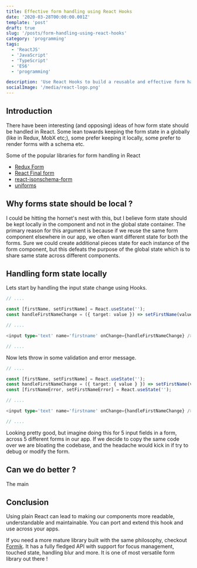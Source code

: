 ```yaml
---
title: Effective form handling using React Hooks
date: '2020-03-28T00:00:00.001Z'
template: 'post'
draft: true
slug: '/posts/form-handling-using-react-hooks'
category: 'programming'
tags:
  - 'ReactJS'
  - 'JavaScript'
  - 'TypeScript'
  - 'ES6'
  - 'programming'

description: 'Use React Hooks to build a reusable and effective form handling'
socialImage: '/media/react-logo.png'
---
```


## Introduction

There have been interesting (and opposing) ideas of how form state should be handled in React. Some
lean towards keeping the form state in a globally (like in Redux, MobX etc;), some prefer keeping it
locally, some prefer to render forms with a schema etc.

Some of the popular libraries for form handling in React

- [Redux Form](https://github.com/redux-form/redux-form)
- [React Final form](https://github.com/final-form/react-final-form)
- [react-jsonschema-form](https://github.com/rjsf-team/react-jsonschema-form)
- [uniforms](https://github.com/vazco/uniforms)

## Why forms state should be local ?

I could be hitting the hornet's nest with this, but I believe form state should be kept locally in
the component and not in the global state container. The primary reason for this argument is because
if we reuse the same form component elsewhere in our app, we often want different state for both the
forms. Sure we could create additional pieces state for each instance of the form component, but
this defeats the purpose of the global state which is to share same state across different
components.

## Handling form state locally

Lets start by handling the input state change using Hooks.

```typescript
// ....

const [firstName, setFirstName] = React.useState('');
const handleFirstNameChange = ({ target: value }) => setFirstName(value);

// ....

<input type='text' name='firstname' onChange={handleFirstNameChange} />;

// ....
```

Now lets throw in some validation and error message.

```typescript
// ....

const [firstName, setFirstName] = React.useState('');
const handleFirstNameChange = ({ target: { value } }) => setFirstName(value);
const [firstNameError, setFirstNameError] = React.useState('');

// ....

<input type='text' name='firstname' onChange={handleFirstNameChange} />;

// ....
```

Looking pretty good, but imagine doing this for 5 input fields in a form, across 5 different
forms in our app. If we decide to copy the same code over we are bloating the codebase, and the
headache would kick in if try to debug or modify the form.

## Can we do better ?

The main

## Conclusion

Using plain React can lead to making our components more readable, understandable and maintainable.
You can port and extend this hook and use across your apps.

If you need a more mature library built with the same philosophy, checkout [Formik](https://github.com/jaredpalmer/formik).
It has a fully fledged API with support for focus management, touched state, handling blur and more.
It is one of most versatile form library out there !
